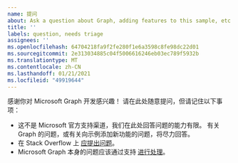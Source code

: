 ```yaml
---
name: 提问
about: Ask a question about Graph, adding features to this sample, etc.
title: ''
labels: question, needs triage
assignees: ''
ms.openlocfilehash: 64704218fa9f2fe280f1e6a3598c8fe98dc22d01
ms.sourcegitcommit: 2e313034885c04f5006616246eb03ec789f5932b
ms.translationtype: MT
ms.contentlocale: zh-CN
ms.lasthandoff: 01/21/2021
ms.locfileid: "49919644"
---
```

感谢你对 Microsoft Graph 开发感兴趣！ 请在此处随意提问，但请记住以下事项：

- 这不是 Microsoft 官方支持渠道，我们在此处回答问题的能力有限。 有关 Graph 的问题，或有关向示例添加新功能的问题，将尽力回答。
- 在 Stack Overflow 上 [应提出问题](https://stackoverflow.com/questions/tagged/microsoft-graph)。
- Microsoft Graph 本身的问题应该通过支持 [进行处理](https://developer.microsoft.com/graph/support)。
